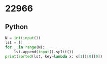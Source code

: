 # 22966

## Python

```python
N = int(input())
lst = []
for _ in range(N):
    lst.append(input().split())
print(sorted(lst, key=lambda x: x[1])[0][0])

```
